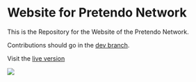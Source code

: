 # Website for Pretendo Network

This is the Repository for the Website of the Pretendo Network.

Contributions should go in the [dev branch](https://github.com/PretendoNetwork/website/tree/dev).

Visit the [live version](https://pretendo.network)

<a href="https://discord.gg/DThgbba" target="_blank">
    <img src="https://discordapp.com/api/guilds/408718485913468928/widget.png?style=banner3">
</a>
